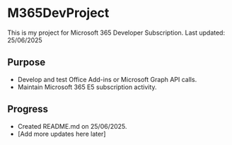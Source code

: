 # M365DevProject
This is my project for Microsoft 365 Developer Subscription.
Last updated: 25/06/2025

## Purpose
- Develop and test Office Add-ins or Microsoft Graph API calls.
- Maintain Microsoft 365 E5 subscription activity.

## Progress
- Created README.md on 25/06/2025.
- [Add more updates here later]

